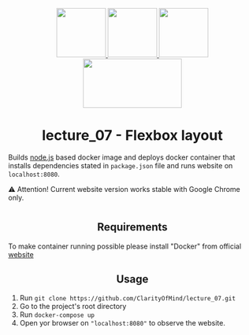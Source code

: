 <div align="center">
    <a href="https://www.docker.com/">
        <img width="100" height="100" src="https://cdn.worldvectorlogo.com/logos/docker.svg">
    </a>
    <a href="https://nodejs.org/en/">
        <img width="100" height="100" src="https://cdn.worldvectorlogo.com/logos/nodejs-1.svg">
    </a>
    <a href="https://sass-lang.com/">
        <img width="100" height="100" src="https://worldvectorlogo.com/logos/sass-1.svg">
    </a>
    <a href="https://www.w3.org/TR/css-flexbox-1/">
        <img width="200" height="100" src="https://i.ytimg.com/vi/JVYVDpdvdMo/maxresdefault.jpg">
    </a>
    <h1>lecture_07 - Flexbox layout</h1>
</div>

Builds [node.js](https://nodejs.org/en/) based docker image and deploys docker container that installs dependencies stated in ```package.json``` file and runs website on ```localhost:8080```. 

&#x26a0; Attention! Current website version works stable with Google Chrome only.
#

<h2 align="center">Requirements</h2>

To make container running possible please install "Docker" from official [website](https://www.docker.com/)

<h2 align="center">Usage</h2>

1. Run ```git clone https://github.com/ClarityOfMind/lecture_07.git```
2. Go to the project's root directory
3. Run ```docker-compose up```
4. Open yor browser on ```"localhost:8080"``` to observe the website.

